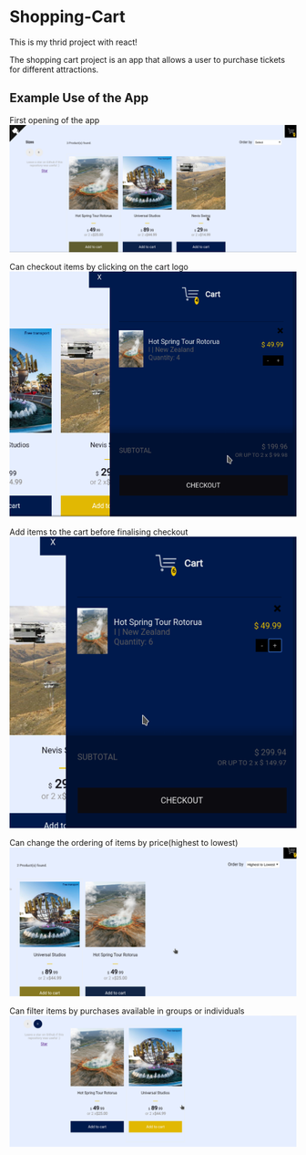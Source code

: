 # Shopping-Cart

This is my thrid project with react!

The shopping cart project is an app that allows a user to purchase tickets for different attractions. 

## Example Use of the App
First opening of the app
![Shopping Cart](shopping_cart.png)

Can checkout items by clicking on the cart logo
![Checkout](checkout.png)

Add items to the cart before finalising checkout 
![Add to Cart](add_to_cart.png)

Can change the ordering of items by price(highest to lowest)
![Ordering](ordering.png)

Can filter items by purchases available in groups or individuals
![Filter Purchases](change_purchase.png)
